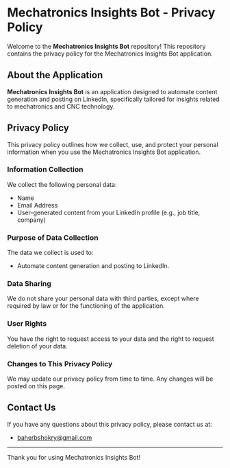# Mechatronics Insights Bot - Privacy Policy

Welcome to the **Mechatronics Insights Bot** repository! This repository contains the privacy policy for the Mechatronics Insights Bot application.

## About the Application

**Mechatronics Insights Bot** is an application designed to automate content generation and posting on LinkedIn, specifically tailored for insights related to mechatronics and CNC technology.

## Privacy Policy

This privacy policy outlines how we collect, use, and protect your personal information when you use the Mechatronics Insights Bot application.

### Information Collection

We collect the following personal data:
- Name
- Email Address
- User-generated content from your LinkedIn profile (e.g., job title, company)

### Purpose of Data Collection

The data we collect is used to:
- Automate content generation and posting to LinkedIn.

### Data Sharing

We do not share your personal data with third parties, except where required by law or for the functioning of the application.

### User Rights

You have the right to request access to your data and the right to request deletion of your data.

### Changes to This Privacy Policy

We may update our privacy policy from time to time. Any changes will be posted on this page.

## Contact Us

If you have any questions about this privacy policy, please contact us at:
- baherbshokry@gmail.com

---

Thank you for using Mechatronics Insights Bot!
